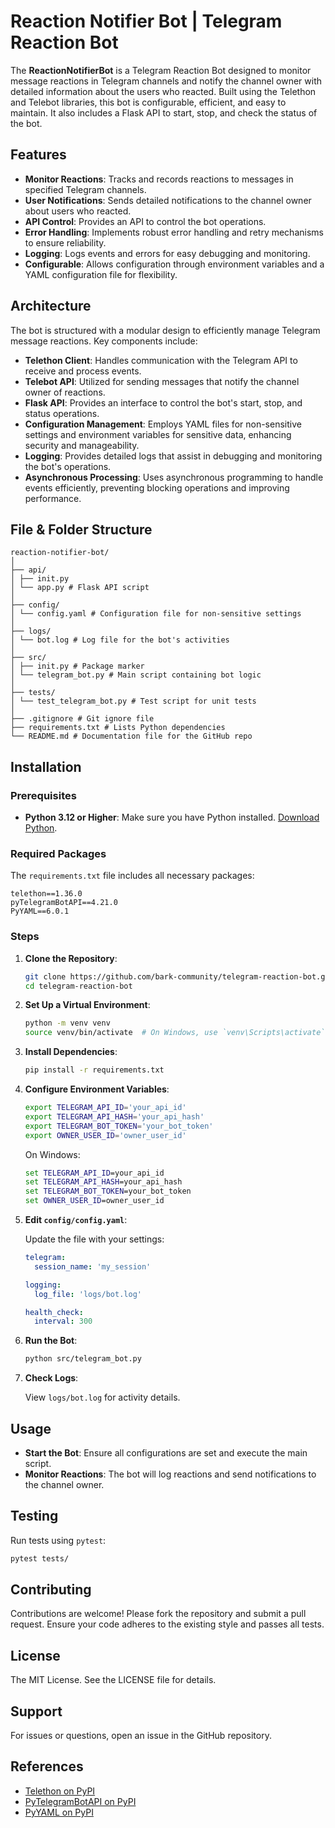 # Reaction Notifier Bot | Telegram Reaction Bot

The **ReactionNotifierBot** is a Telegram Reaction Bot designed to monitor message reactions in Telegram channels and notify the channel owner with detailed information about the users who reacted. Built using the Telethon and Telebot libraries, this bot is configurable, efficient, and easy to maintain. It also includes a Flask API to start, stop, and check the status of the bot.

## Features

- **Monitor Reactions**: Tracks and records reactions to messages in specified Telegram channels.
- **User Notifications**: Sends detailed notifications to the channel owner about users who reacted.
- **API Control**: Provides an API to control the bot operations.
- **Error Handling**: Implements robust error handling and retry mechanisms to ensure reliability.
- **Logging**: Logs events and errors for easy debugging and monitoring.
- **Configurable**: Allows configuration through environment variables and a YAML configuration file for flexibility.

## Architecture

The bot is structured with a modular design to efficiently manage Telegram message reactions. Key components include:

- **Telethon Client**: Handles communication with the Telegram API to receive and process events.
- **Telebot API**: Utilized for sending messages that notify the channel owner of reactions.
- **Flask API**: Provides an interface to control the bot's start, stop, and status operations.
- **Configuration Management**: Employs YAML files for non-sensitive settings and environment variables for sensitive data, enhancing security and manageability.
- **Logging**: Provides detailed logs that assist in debugging and monitoring the bot's operations.
- **Asynchronous Processing**: Uses asynchronous programming to handle events efficiently, preventing blocking operations and improving performance.

## File & Folder Structure

```
reaction-notifier-bot/
│
├── api/
│ ├── init.py
│ └── app.py # Flask API script
│
├── config/
│ └── config.yaml # Configuration file for non-sensitive settings
│
├── logs/
│ └── bot.log # Log file for the bot's activities
│
├── src/
│ ├── init.py # Package marker
│ └── telegram_bot.py # Main script containing bot logic
│
├── tests/
│ └── test_telegram_bot.py # Test script for unit tests
│
├── .gitignore # Git ignore file
├── requirements.txt # Lists Python dependencies
└── README.md # Documentation file for the GitHub repo
```

## Installation

### Prerequisites

- **Python 3.12 or Higher**: Make sure you have Python installed. [Download Python](https://www.python.org/downloads/).

### Required Packages

The `requirements.txt` file includes all necessary packages:

```plaintext
telethon==1.36.0
pyTelegramBotAPI==4.21.0
PyYAML==6.0.1
```

### Steps

1. **Clone the Repository**:

   ```bash
   git clone https://github.com/bark-community/telegram-reaction-bot.git
   cd telegram-reaction-bot
   ```

2. **Set Up a Virtual Environment**:

   ```bash
   python -m venv venv
   source venv/bin/activate  # On Windows, use `venv\Scripts\activate`
   ```

3. **Install Dependencies**:

   ```bash
   pip install -r requirements.txt
   ```

4. **Configure Environment Variables**:

   ```bash
   export TELEGRAM_API_ID='your_api_id'
   export TELEGRAM_API_HASH='your_api_hash'
   export TELEGRAM_BOT_TOKEN='your_bot_token'
   export OWNER_USER_ID='owner_user_id'
   ```

   On Windows:

   ```cmd
   set TELEGRAM_API_ID=your_api_id
   set TELEGRAM_API_HASH=your_api_hash
   set TELEGRAM_BOT_TOKEN=your_bot_token
   set OWNER_USER_ID=owner_user_id
   ```

5. **Edit `config/config.yaml`**:

   Update the file with your settings:

   ```yaml
   telegram:
     session_name: 'my_session'

   logging:
     log_file: 'logs/bot.log'

   health_check:
     interval: 300
   ```

6. **Run the Bot**:

   ```bash
   python src/telegram_bot.py
   ```

7. **Check Logs**:

   View `logs/bot.log` for activity details.

## Usage

- **Start the Bot**: Ensure all configurations are set and execute the main script.
- **Monitor Reactions**: The bot will log reactions and send notifications to the channel owner.

## Testing

Run tests using `pytest`:

```bash
pytest tests/
```

## Contributing

Contributions are welcome! Please fork the repository and submit a pull request. Ensure your code adheres to the existing style and passes all tests.

## License

The MIT License. See the LICENSE file for details.

## Support

For issues or questions, open an issue in the GitHub repository.

## References

- [Telethon on PyPI](https://pypi.org/project/Telethon/)
- [PyTelegramBotAPI on PyPI](https://pypi.org/project/pyTelegramBotAPI/)
- [PyYAML on PyPI](https://pypi.org/project/PyYAML/)